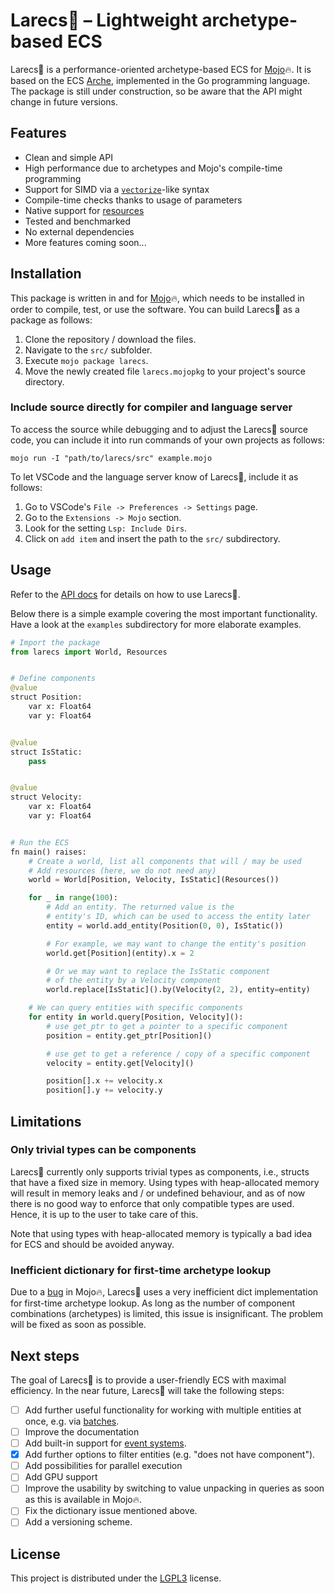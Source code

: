 # Larecs🌲 – Lightweight archetype-based ECS

Larecs🌲 is a performance-oriented archetype-based ECS for [Mojo](https://www.modular.com/mojo)🔥. 
It is based on the ECS [Arche](https://github.com/mlange-42/arche), implemented in the Go programming language. The package is still under construction, so be aware that the API might change in future versions.


## Features

- Clean and simple API
- High performance due to archetypes and Mojo's compile-time programming
- Support for SIMD via a [`vectorize`](https://docs.modular.com/mojo/stdlib/algorithm/functional/vectorize/)-like syntax
- Compile-time checks thanks to usage of parameters
- Native support for [resources](https://mlange-42.github.io/arche/guide/resources/)
- Tested and benchmarked
- No external dependencies
- More features coming soon... 


## Installation

This package is written in and for [Mojo](https://docs.modular.com/mojo/manual/get-started)🔥, which needs to be installed in order to compile, test, or use the software. You can build Larecs🌲 as a package as follows:

1. Clone the repository / download the files.
2. Navigate to the `src/` subfolder.
3. Execute `mojo package larecs`.
4. Move the newly created file `larecs.mojopkg` to your project's source directory.

### Include source directly for compiler and language server

To access the source while debugging and to adjust the Larecs🌲 
source code, you can include it into run commands of your own
projects as follows:

```
mojo run -I "path/to/larecs/src" example.mojo
```

To let VSCode and the language server know of Larecs🌲, include it as follows:

1. Go to VSCode's `File -> Preferences -> Settings` page.
2. Go to the `Extensions -> Mojo` section.
3. Look for the setting `Lsp: Include Dirs`.
4. Click on `add item` and insert the path to the `src/` subdirectory.

## Usage

Refer to the [API docs](https://samufi.github.io/larecs/) for details
on how to use Larecs🌲. 

Below there is a simple example covering the most important functionality.
Have a look at the `examples` subdirectory for more elaborate examples. 

```python
# Import the package
from larecs import World, Resources


# Define components
@value
struct Position:
    var x: Float64
    var y: Float64


@value
struct IsStatic:
    pass


@value
struct Velocity:
    var x: Float64
    var y: Float64


# Run the ECS
fn main() raises:
    # Create a world, list all components that will / may be used
    # Add resources (here, we do not need any)
    world = World[Position, Velocity, IsStatic](Resources())

    for _ in range(100):
        # Add an entity. The returned value is the
        # entity's ID, which can be used to access the entity later
        entity = world.add_entity(Position(0, 0), IsStatic())

        # For example, we may want to change the entity's position
        world.get[Position](entity).x = 2

        # Or we may want to replace the IsStatic component
        # of the entity by a Velocity component
        world.replace[IsStatic]().by(Velocity(2, 2), entity=entity)

    # We can query entities with specific components
    for entity in world.query[Position, Velocity]():
        # use get_ptr to get a pointer to a specific component
        position = entity.get_ptr[Position]()

        # use get to get a reference / copy of a specific component
        velocity = entity.get[Velocity]()

        position[].x += velocity.x
        position[].y += velocity.y
```


## Limitations

### Only trivial types can be components

Larecs🌲 currently only supports trivial types as components, i.e., structs 
that have a fixed size in memory. Using types with heap-allocated memory will
result in memory leaks and / or undefined behaviour, and as of now there is no
good way to enforce that only compatible types are used. 
Hence, it is up to the user to take care of this.

Note that using types with heap-allocated memory is typically a bad idea for
ECS and should be avoided anyway.

### Inefficient dictionary for first-time archetype lookup

Due to a [bug](https://github.com/modularml/mojo/issues/3781) in Mojo🔥, Larecs🌲 uses a very 
inefficient dict implementation for first-time archetype lookup. 
As long as the number of component combinations (archetypes) is limited,
this issue is insignificant. The problem will be fixed as soon as possible.

## Next steps

The goal of Larecs🌲 is to provide a user-friendly ECS with maximal efficiency. 
In the near future, Larecs🌲 will take the following steps:
- [ ] Add further useful functionality for working with multiple entities at once, e.g. via [batches](https://mlange-42.github.io/arche/guide/batch-ops/index.html).
- [ ] Improve the documentation
- [ ] Add built-in support for [event systems](https://mlange-42.github.io/arche/guide/events/index.html).
- [x] Add further options to filter entities (e.g. "does not have component").
- [ ] Add possibilities for parallel execution
- [ ] Add GPU support 
- [ ] Improve the usability by switching to value unpacking in queries as soon as this is available in Mojo🔥.
- [ ] Fix the dictionary issue mentioned above.
- [ ] Add a versioning scheme.

## License

This project is distributed under the [LGPL3](LICENSE) license.
